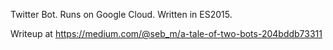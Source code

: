 Twitter Bot. Runs on Google Cloud. Written in ES2015.

Writeup at https://medium.com/@seb_m/a-tale-of-two-bots-204bddb73311
